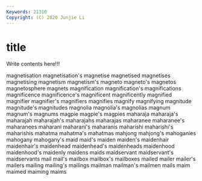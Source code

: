 ```yaml
---
Keywords: 21310
Copyright: (C) 2020 Junjie Li
---
```


# title

Write contents here!!!

magnetisation
magnetisation's 
magnetise 
magnetised 
magnetises 
magnetising 
magnetism 
magnetism's 
magneto 
magneto's 
magnetos
magnetosphere 
magnets 
magnification 
magnification's 
magnifications 
magnificence 
magnificence's 
magnificent 
magnificently 
magnified
magnifier 
magnifier's 
magnifiers 
magnifies 
magnify 
magnifying 
magnitude 
magnitude's 
magnitudes 
magnolia
magnolia's 
magnolias 
magnum 
magnum's 
magnums 
magpie 
magpie's 
magpies 
maharaja 
maharaja's
maharajah 
maharajah's 
maharajahs 
maharajas 
maharanee 
maharanee's 
maharanees 
maharani 
maharani's 
maharanis
maharishi 
maharishi's 
maharishis 
mahatma 
mahatma's 
mahatmas 
mahjong 
mahjong's 
mahoganies 
mahogany
mahogany's 
maid 
maid's 
maiden 
maiden's 
maidenhair 
maidenhair's 
maidenhead 
maidenhead's 
maidenheads
maidenhood 
maidenhood's 
maidenly 
maidens 
maids 
maidservant 
maidservant's 
maidservants 
mail 
mail's
mailbox 
mailbox's 
mailboxes 
mailed 
mailer 
mailer's 
mailers 
mailing 
mailing's 
mailings
mailman 
mailman's 
mailmen 
mails 
maim 
maimed 
maiming 
maims 
